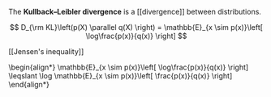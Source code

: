 The **Kullback–Leibler divergence** is a [[divergence]] between distributions.

$$
D_{\rm KL}\left(p(X) \parallel q(X)  \right) = \mathbb{E}_{x \sim p(x)}\left[ \log\frac{p(x)}{q(x)} \right]
$$

[[Jensen's inequality]]

\begin{align\*}
\mathbb{E}\_{x \sim p(x)}\left[ \log\frac{p(x)}{q(x)} \right] \leqslant  \log \mathbb{E}_{x \sim p(x)}\left[ \frac{p(x)}{q(x)} \right]
\end{align\*}